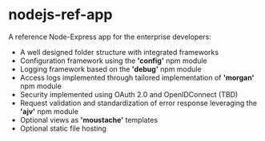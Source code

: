 # nodejs-ref-app

A reference Node-Express app for the enterprise developers: 
- A well designed folder structure with integrated frameworks
- Configuration framework using the **'config'** npm module 
- Logging framework based on the **'debug'** npm module
- Access logs implemented through tailored implementation of **'morgan'** npm module
- Security implemented using OAuth 2.0 and OpenIDConnect (TBD)
- Request validation and standardization of error response leveraging the **'ajv'** npm module
- Optional views as **'moustache'** templates
- Optional static file hosting
